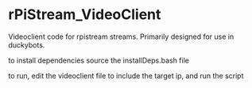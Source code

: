 # rPiStream_VideoClient

Videoclient code for rpistream streams. Primarily designed for use in duckybots.

to install dependencies source the installDeps.bash file

to run, edit the videoclient file to include the target ip, and run the script
